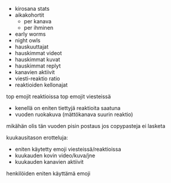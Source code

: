 - kirosana stats
- aikakohortit
  - per kanava
  - per ihminen
- early worms
- night owls
- hauskuuttajat
- hauskimmat videot
- hauskimmat kuvat
- hauskimmat replyt
- kanavien aktiivit
- viesti-reaktio ratio
- reaktioiden kellonajat

top emojit reaktioissa
top emojit viesteissä

- kenellä on eniten tiettyjä reaktioita saatuna
- vuoden ruokakuva (mättökanava suurin reaktio)

mikähän olis tän vuoden pisin postaus
jos copypasteja ei lasketa

kuukausitason erotteluja:

- eniten käytetty emoji viesteissä/reaktioissa
- kuukauden kovin video/kuva/jne
- kuukauden kanavien aktiivit

henkilöiden eniten käyttämä emoji
